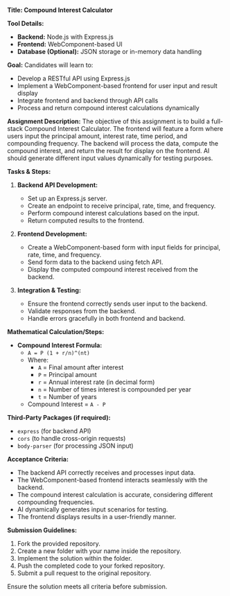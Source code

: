 **Title: Compound Interest Calculator**

**Tool Details:**
- **Backend:** Node.js with Express.js
- **Frontend:** WebComponent-based UI
- **Database (Optional):** JSON storage or in-memory data handling

**Goal:**
Candidates will learn to:
- Develop a RESTful API using Express.js
- Implement a WebComponent-based frontend for user input and result display
- Integrate frontend and backend through API calls
- Process and return compound interest calculations dynamically

**Assignment Description:**
The objective of this assignment is to build a full-stack Compound Interest Calculator. The frontend will feature a form where users input the principal amount, interest rate, time period, and compounding frequency. The backend will process the data, compute the compound interest, and return the result for display on the frontend. AI should generate different input values dynamically for testing purposes.

**Tasks & Steps:**
1. **Backend API Development:**
   - Set up an Express.js server.
   - Create an endpoint to receive principal, rate, time, and frequency.
   - Perform compound interest calculations based on the input.
   - Return computed results to the frontend.

2. **Frontend Development:**
   - Create a WebComponent-based form with input fields for principal, rate, time, and frequency.
   - Send form data to the backend using fetch API.
   - Display the computed compound interest received from the backend.

3. **Integration & Testing:**
   - Ensure the frontend correctly sends user input to the backend.
   - Validate responses from the backend.
   - Handle errors gracefully in both frontend and backend.

**Mathematical Calculation/Steps:**
- **Compound Interest Formula:**
  - `A = P (1 + r/n)^(nt)`
  - Where:
    - `A` = Final amount after interest
    - `P` = Principal amount
    - `r` = Annual interest rate (in decimal form)
    - `n` = Number of times interest is compounded per year
    - `t` = Number of years
  - Compound Interest = `A - P`

**Third-Party Packages (if required):**
- `express` (for backend API)
- `cors` (to handle cross-origin requests)
- `body-parser` (for processing JSON input)

**Acceptance Criteria:**
- The backend API correctly receives and processes input data.
- The WebComponent-based frontend interacts seamlessly with the backend.
- The compound interest calculation is accurate, considering different compounding frequencies.
- AI dynamically generates input scenarios for testing.
- The frontend displays results in a user-friendly manner.

**Submission Guidelines:**
1. Fork the provided repository.
2. Create a new folder with your name inside the repository.
3. Implement the solution within the folder.
4. Push the completed code to your forked repository.
5. Submit a pull request to the original repository.

Ensure the solution meets all criteria before submission.